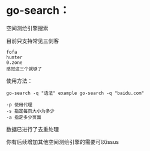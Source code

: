 # go-search：

空间测绘引擎搜索

目前只支持常见三剑客

```
fofa
hunter
0.zone
感觉这三个就够了
```

使用方法：

```
go-search -q "语法" example go-search -q "baidu.com"

-p 使用代理
-s 指定每页大小为多少
-a 指定多少页面

```

数据已进行了去重处理

你有后续增加其他空间测绘引擎的需要可以issus